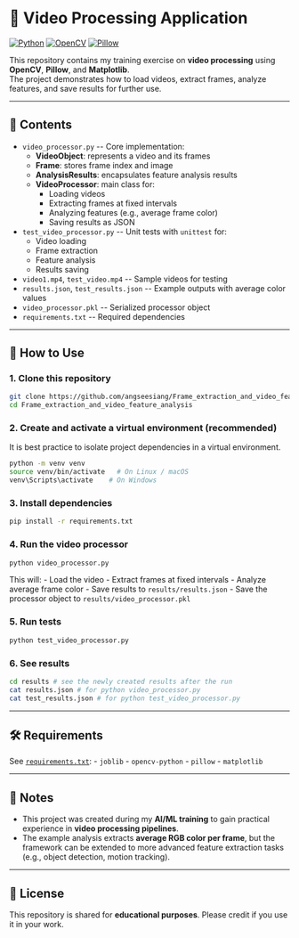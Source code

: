 # 🎥 Video Processing Application

[![Python](https://img.shields.io/badge/Python-3.9%2B-blue)](#)
[![OpenCV](https://img.shields.io/badge/OpenCV-Video%20Processing-orange)](#)
[![Pillow](https://img.shields.io/badge/Pillow-Image%20Handling-green)](#)

This repository contains my training exercise on **video processing**
using **OpenCV**, **Pillow**, and **Matplotlib**.\
The project demonstrates how to load videos, extract frames, analyze
features, and save results for further use.

------------------------------------------------------------------------

## 📖 Contents

-   `video_processor.py` -- Core implementation:
    -   **VideoObject**: represents a video and its frames
    -   **Frame**: stores frame index and image
    -   **AnalysisResults**: encapsulates feature analysis results
    -   **VideoProcessor**: main class for:
        -   Loading videos
        -   Extracting frames at fixed intervals
        -   Analyzing features (e.g., average frame color)
        -   Saving results as JSON
-   `test_video_processor.py` -- Unit tests with `unittest` for:
    -   Video loading
    -   Frame extraction
    -   Feature analysis
    -   Results saving
-   `video1.mp4`, `test_video.mp4` -- Sample videos for testing
-   `results.json`, `test_results.json` -- Example outputs with average
    color values
-   `video_processor.pkl` -- Serialized processor object
-   `requirements.txt` -- Required dependencies

------------------------------------------------------------------------

## 🚀 How to Use

### 1. Clone this repository

``` bash
git clone https://github.com/angseesiang/Frame_extraction_and_video_feature_analysis.git
cd Frame_extraction_and_video_feature_analysis
```

### 2. Create and activate a virtual environment (recommended)

It is best practice to isolate project dependencies in a virtual
environment.

``` bash
python -m venv venv
source venv/bin/activate   # On Linux / macOS
venv\Scripts\activate    # On Windows
```

### 3. Install dependencies

``` bash
pip install -r requirements.txt
```

### 4. Run the video processor

``` bash
python video_processor.py
```

This will: - Load the video - Extract frames at fixed intervals -
Analyze average frame color - Save results to `results/results.json` -
Save the processor object to `results/video_processor.pkl`

### 5. Run tests

``` bash
python test_video_processor.py
```

### 6. See results

``` bash
cd results # see the newly created results after the run
cat results.json # for python video_processor.py
cat test_results.json # for python test_video_processor.py
```

------------------------------------------------------------------------

## 🛠️ Requirements

See [`requirements.txt`](requirements.txt): - `joblib` -
`opencv-python` - `pillow` - `matplotlib`

------------------------------------------------------------------------

## 📌 Notes

-   This project was created during my **AI/ML training** to gain
    practical experience in **video processing pipelines**.
-   The example analysis extracts **average RGB color per frame**, but
    the framework can be extended to more advanced feature extraction
    tasks (e.g., object detection, motion tracking).

------------------------------------------------------------------------

## 📜 License

This repository is shared for **educational purposes**. Please credit if
you use it in your work.
